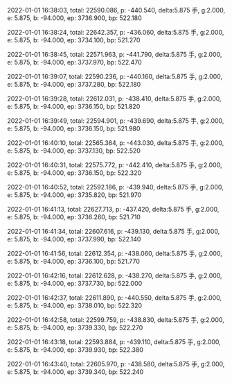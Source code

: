2022-01-01 16:38:03, total: 22590.086, p: -440.540, delta:5.875 手, g:2.000, e: 5.875, b: -94.000, ep: 3736.900, bp: 522.180

2022-01-01 16:38:24, total: 22642.357, p: -436.060, delta:5.875 手, g:2.000, e: 5.875, b: -94.000, ep: 3734.100, bp: 521.270

2022-01-01 16:38:45, total: 22571.963, p: -441.790, delta:5.875 手, g:2.000, e: 5.875, b: -94.000, ep: 3737.970, bp: 522.470

2022-01-01 16:39:07, total: 22590.236, p: -440.160, delta:5.875 手, g:2.000, e: 5.875, b: -94.000, ep: 3737.280, bp: 522.180

2022-01-01 16:39:28, total: 22612.031, p: -438.410, delta:5.875 手, g:2.000, e: 5.875, b: -94.000, ep: 3736.150, bp: 521.820

2022-01-01 16:39:49, total: 22594.901, p: -439.690, delta:5.875 手, g:2.000, e: 5.875, b: -94.000, ep: 3736.150, bp: 521.980

2022-01-01 16:40:10, total: 22565.364, p: -443.030, delta:5.875 手, g:2.000, e: 5.875, b: -94.000, ep: 3737.130, bp: 522.520

2022-01-01 16:40:31, total: 22575.772, p: -442.410, delta:5.875 手, g:2.000, e: 5.875, b: -94.000, ep: 3736.150, bp: 522.320

2022-01-01 16:40:52, total: 22592.186, p: -439.940, delta:5.875 手, g:2.000, e: 5.875, b: -94.000, ep: 3735.820, bp: 521.970

2022-01-01 16:41:13, total: 22627.713, p: -437.420, delta:5.875 手, g:2.000, e: 5.875, b: -94.000, ep: 3736.260, bp: 521.710

2022-01-01 16:41:34, total: 22607.616, p: -439.130, delta:5.875 手, g:2.000, e: 5.875, b: -94.000, ep: 3737.990, bp: 522.140

2022-01-01 16:41:56, total: 22612.354, p: -438.060, delta:5.875 手, g:2.000, e: 5.875, b: -94.000, ep: 3736.100, bp: 521.770

2022-01-01 16:42:16, total: 22612.628, p: -438.270, delta:5.875 手, g:2.000, e: 5.875, b: -94.000, ep: 3737.730, bp: 522.000

2022-01-01 16:42:37, total: 22611.890, p: -440.550, delta:5.875 手, g:2.000, e: 5.875, b: -94.000, ep: 3738.010, bp: 522.320

2022-01-01 16:42:58, total: 22599.759, p: -438.830, delta:5.875 手, g:2.000, e: 5.875, b: -94.000, ep: 3739.330, bp: 522.270

2022-01-01 16:43:18, total: 22593.884, p: -439.110, delta:5.875 手, g:2.000, e: 5.875, b: -94.000, ep: 3739.930, bp: 522.380

2022-01-01 16:43:40, total: 22605.970, p: -438.580, delta:5.875 手, g:2.000, e: 5.875, b: -94.000, ep: 3739.340, bp: 522.240